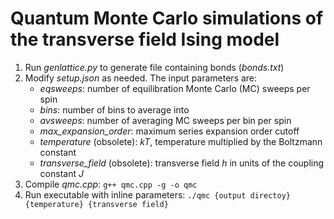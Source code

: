 # Quantum Monte Carlo simulations of the transverse field Ising model

1. Run *genlattice.py* to generate file containing bonds (*bonds.txt*)
2. Modify *setup.json* as needed. The input parameters are:
	* *eqsweeps*: number of equilibration Monte Carlo (MC) sweeps per spin
	* *bins*: number of bins to average into
	* *avsweeps*: number of averaging MC sweeps per bin per spin
	* *max_expansion_order*: maximum series expansion order cutoff
	* *temperature* (obsolete): *kT*, temperature multiplied by the Boltzmann constant
	* *transverse_field* (obsolete): transverse field *h* in units of the coupling constant *J*
3. Compile *qmc.cpp*:
	```g++ qmc.cpp -g -o qmc```
4. Run executable with inline parameters:
	```./qmc {output directoy} {temperature} {transverse field}```
